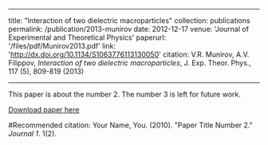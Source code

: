 
---
title: "Interaction of two dielectric macroparticles"
collection: publications
permalink: /publication/2013-munirov
date: 2012-12-17
venue: 'Journal of Experimental and Theoretical Physics'
paperurl: '/files/pdf/Munirov2013.pdf'
link: 'http://dx.doi.org/10.1134/S1063776113130050'
citation: V.R. Munirov, A.V. Filippov, <i>Interaction of two dielectric macroparticles</i>,  J. Exp. Theor. Phys., 117 (5), 809-819 (2013)

---

This paper is about the number 2. The number 3 is left for future work.

[Download paper here](https://dimmun.github.io/files/pdf/Munirov2013.pdf)

#Recommended citation: Your Name, You. (2010). "Paper Title Number 2." <i>Journal 1</i>. 1(2).
